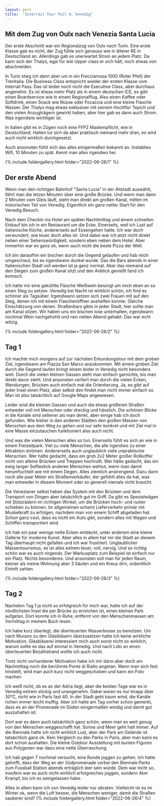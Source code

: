 ```yaml
---
layout: post
title:  "Interrail Tour Teil 4: Venedig"
---
```


## Mit dem Zug von Oulx nach Venezia Santa Lucia
Der erste Abschnitt war ein Regionalzug von Oulx nach Turin. 
Eine erste Klasse gab es nicht, der Zug fühle sich genauso wie in älterer RE in Deutschland an.
Allerdings gab es unerwartet Strom an jedem Platz.
Da kann sich der Thalys, egal für wie Upper class er sich hält, noch etwas von abschneiden.

In Turin stieg ich dann aber um in ein Frecciarossa 1000 (Roter Pfeil) der Trenitalia. 
Die Business Class entspricht wieder der ersten Klasse vom Interrail Pass. Das ist leider noch nicht die Executive Class, aber durchaus angenehm.
Es ist etwas mehr Platz als in einem deutschen ICE, es gibt einen Boardservice wie in einem Regionalflug.
Also einen Kaffee oder Softdrink, einen Snack wie Nüsse oder Focaccia und eine kleine Flasche Wasser.
Der Thalys mag etwas exklusiver mit seinem Hochflor Tepich und den vielen Anzugträgern gewirkt haben, aber hier gab es dann auch Strom.
Was irgendwie wichtiger ist.

In Italien gibt es in Zügen noch eine FFP2 Maskenpflicht, wie in Deutschland.
Halten tut sich da aber praktisch niemand mehr dran, es wird auch nicht wirklich durchgesetzt.

Auch ansonsten fühlt sich das alles einigermaßen bekannt an. Instablies Wifi, 10 Minuten zu spät. Kennt man alles irgendwo her.

{% include foldergallery.html folder="2022-06-26/1" %}

## Der erste Abend
Wenn man den richtigen Bahnhof "Santa Lucia" in der Altstadt auswählt, fährt man die letzen Minuten über eine große Brücke.
Und wenn man dann 2 Minuten vom Gleis läuft, steht man direkt am großen Kanal, mitten im historischen Teil von Venedig.
Eigentlich ein ganz netter Start für den Venedig Besuch.

Nach dem Checkin ins Hotel am späten Nachtmittag und einem schnellen Einkauf bin ich in ein Restaurant um die Ecke.
Einerseits, weil ich Lust auf italienische Küche, andererseits auf Essengehen hatte.
Ich war doch verwundert, wie teuer doch alles ist. 
Und dabei war ich jetzt nicht direkt neben einer Sehenswürdigkeit, sondern eben neben dem Hotel.
Aber immerhin war es ganz ok, wenn auch nicht die beste Pizza der Welt.

Ich bin daraufhin ein bischen durch die Gegend gelaufen und hab mich umgeschaut, bis es irgendwann dunkel wurde.
Das die Bars abends in einer Italienischen Stadt voll werden ist ja ganz normal.
Aber das niemand auf den Stegen zum großen Kanal sitzt und den Anblick genießt fand ich komisch.

Ich hatte mir eine gekühlte Flasche Weißwein besorgt um mich eben an so einen Steg zu setzen.
Venedig bei Nacht ist wirklich schön, ich find es schöner als Tagsüber.
Irgendwann setzen sich zwei Frauen mit auf den Steg, denen ich mit einem Flaschenöffner aushelfen konnte.
Gleiche Einschätzung von denen. Straßenbars gibts in jeder Stadt, hier sollte man am Kanal sitzen. 
Wir haben uns ein bischen lose unterhalten, irgendwann nochmal Wein nachgehohlt und nen netten Abend gehabt.
Das war echt witzig.

{% include foldergallery.html folder="2022-06-26/2" %}

## Tag 1

Ich machte mich morgens auf zur nächsten Erkundungstour mit dem groben Ziel, irgendwann am Piazza San Marco anzukommen.
Mit einem groben Ziel durch die Gegend laufen bringt einem leider in Venedig nicht besonders weit.
Durch die vielen kleinen Gassen sieht man einfach garnichts, bis man direkt davor steht.
Und ansonsten verliert man durch die vielen Ecken, Wendungen, Brücken auch einfach mal die Orientierung.
Ja, es gibt auf jeder Insel einen Platz, aber selbst den findet man nicht immer einfach so.
Man ist also tatsächlich auf Google Maps angewiesen.

Leider sind die kleinen Gassen und auch die etwas größeren Straßen entweder voll mit Menschen oder dreckig und hässlich.
Die schönen Blicke in die Kanäle sind seltener als man denkt, aber einige hab ich doch gefunden.
Wie bisher in den anderen Städten den großen Massen von Menschen aus dem Weg zu gehen und nur sehr konkret und mit Ziel mal in eine Masse einzutauchen funktioniert also auch nicht.

Und was die vielen Menschen alles so tun.
Einerseits fühlt es sich an wie in einem Freizeitpark.
Viel zu viele Menschen, die alle irgendwo zu einer Attraktion strömen.
Andererseits auch unglaublich viele unpraktische Menschen.
Wer hätte gedacht, dass ein grob 2x2 Meter großer Rollkoffer nicht von alleine Brücken und Treppen hochrollt.
Wer hätte gedacht, das ein ewig langer Selfiestick anderen Menschen wehtut, wenn man damit herumfuchtelt wie mit einem Degen.
Alles ziemlich anstrengend.
Dazu dann noch alle paar Meter ein Straßenverkäufer, der gefühlt alles da hat, was man entweder in diesem Moment oder so generell niemals nicht braucht.

Die Venezianer selbst haben das System mit den Brücken und dem Transport von Dingen aber tatsächlich gut im Griff. Da gibt es Spezialwägen mit Stützrädern im richtigen Winkel, um die Brücken hoch- und runter schieben zu können. Im allgemeinen scheint Lieferverkehr primär mit Muskelkraft zu erfolgen, nachdem man von einem Schiff abgeladen hat.
Schon ganz cool, dass es nicht ein Auto gibt, sondern alles mit Wagen und Schiffen transportiert wird.

Ich hab ein paar wenige nette Ecken entdeckt, unter anderem eine kleine Gallerie für moderne Kunst.
Aber alles in allem hat mir die Stadt an diesem Tag überhaupt nicht gefallen und ich war frustriert.
Unglaublicher Massentourismus, es ist alles extrem teuer, voll, nervig.
Und so richtig schön war es auch nirgends. Der Markusplatz zum Beispiel ist einfach nur ein Platz. Nichts besonderes.
Und ansonsten soll man für jeden Raum, kleiner als meine Wohnung aber 3 Säulen und ein Kreuz drin, ordenltlich Eintritt zahlen.

{% include foldergallery.html folder="2022-06-26/3" %}

## Tag 2
Nachdem Tag 1 ja nicht so erfolgreich für mich war, hatte ich auf der nördlichsten Insel die per Brücke zu erreichen ist, einen kleinen Park aufgetan.
Dort konnte ich in Ruhe, entfernt von den Menschenmassen am Vormittag in meinem Buch lesen. 

Ich habe kurz überlegt, die überteuerten Wasserbusse zu benutzen.
Um nach Murano zu den Glasbläsern überzusetzen hatte ich keine wirkliche Motivation.
Glasbläserei interessiert mich auch sonst nicht so wirklich, warum sollte es das auf einmal in Venedig.
Und nach Lido an einen überteuerten Bezahlstrand wollte ich auch nicht.

Trotz nicht vorhandener Motivation habe ich mir dann aber doch am Nachmittag noch die berühmte Ponte di Rialto angetan. Wenn man sich fest hinstellt, wird man auch kurz nicht weggeschoben und kann ein Foto machen.

Ich weiß nicht, ob es an der Adria liegt, aber die beiden Tage war es in Venedig extrem stickig und unangenehm.
Dabei waren es nur knapp über 30°C, nicht wie in Paris fast 40.
In der Stadt geht kaum wind, die Kanäle richen immer leicht muffig.
Aber ich hatte am Tag vorher schon gemerkt, dass es an der Promenade im Süden einigermaßen windig und damit gut auszuhalten ist.

Dort war es dann auch tatsächlich ganz schön, wenn man es weit genug von den Menschen weggeschafft hat.
Sonne und Meer geht halt immer.
Auf die Biennale hatte ich nicht wirklich Lust, aber der Park am Gelände ist tatsächlich ganz ok.
Kein Vergleich zu den Parks in Paris, aber man kann es dort schon aushalten. 
Die kleine Outdoor Ausstellung mit bunten Figuren aus Polygonen war dazu eine nette Überraschung.

Ich hab gegen 7 nochmal versucht, eine Runde joggen zu gehen.
Ich hatte gehofft, dass der Weg an der Südpromenade vorbei den Biennale Parks zum Fussball Station abends erträglich leer sein würde.
Dem war nicht so, insofern war es auch nicht wirklich erfolgreiches joggen, sondern 4km Krampf, bis ich es seingelassen habe.

Alles in allem kann ich von Venedig leider nur abraten. Vielleicht ist es im Winter ok, wenn die Luft besser, die Menschen weniger, damit die Straßen sauberer sind? 
{% include foldergallery.html folder="2022-06-26/4" %}

